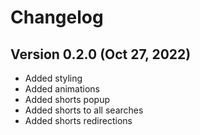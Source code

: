 # Changelog

## Version 0.2.0 (Oct 27, 2022)

- Added styling
- Added animations
- Added shorts popup
- Added shorts to all searches
- Added shorts redirections
